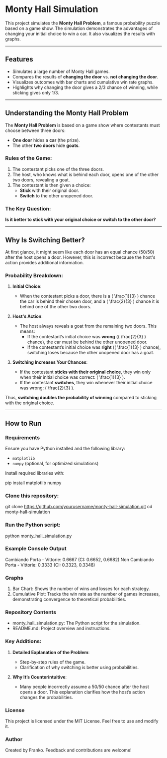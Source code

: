# Monty Hall Simulation

This project simulates the **Monty Hall Problem**, a famous probability puzzle based on a game show. The simulation demonstrates the advantages of changing your initial choice to win a car. It also visualizes the results with graphs.

---

## Features

- Simulates a large number of Monty Hall games.
- Compares the results of **changing the door** vs. **not changing the door**.
- Visualizes outcomes with bar charts and cumulative win rate graphs.
- Highlights why changing the door gives a 2/3 chance of winning, while sticking gives only 1/3.

---

## Understanding the Monty Hall Problem

The **Monty Hall Problem** is based on a game show where contestants must choose between three doors:
- **One door** hides a **car** (the prize).
- The other **two doors** hide **goats**.

### Rules of the Game:
1. The contestant picks one of the three doors.
2. The host, who knows what is behind each door, opens one of the other two doors, revealing a goat.
3. The contestant is then given a choice:
   - **Stick** with their original door.
   - **Switch** to the other unopened door.

### The Key Question:
**Is it better to stick with your original choice or switch to the other door?**

---

## Why Is Switching Better?

At first glance, it might seem like each door has an equal chance (50/50) after the host opens a door. However, this is incorrect because the host's action provides additional information.

### Probability Breakdown:
1. **Initial Choice**:
   - When the contestant picks a door, there is a \( \frac{1}{3} \) chance the car is behind their chosen door, and a \( \frac{2}{3} \) chance it is behind one of the other two doors.

2. **Host's Action**:
   - The host always reveals a goat from the remaining two doors. This means:
     - If the contestant’s initial choice was **wrong** (\( \frac{2}{3} \) chance), the car must be behind the other unopened door.
     - If the contestant’s initial choice was **right** (\( \frac{1}{3} \) chance), switching loses because the other unopened door has a goat.

3. **Switching Increases Your Chances**:
   - If the contestant **sticks with their original choice**, they win only when their initial choice was correct: \( \frac{1}{3} \).
   - If the contestant **switches**, they win whenever their initial choice was wrong: \( \frac{2}{3} \).

Thus, **switching doubles the probability of winning** compared to sticking with the original choice.

---

## How to Run

### Requirements
Ensure you have Python installed and the following library:
- `matplotlib`
- `numpy` (optional, for optimized simulations)

Install required libraries with:

pip install matplotlib numpy

### Clone this repository:
git clone https://github.com/yourusername/monty-hall-simulation.git
cd monty-hall-simulation

### Run the Python script:
python monty_hall_simulation.py

### Example Console Output
Cambiando Porta - Vittorie: 0.6667 (CI: 0.6652, 0.6682)
Non Cambiando Porta - Vittorie: 0.3333 (CI: 0.3323, 0.3348)

### Graphs
1. Bar Chart: Shows the number of wins and losses for each strategy.
1. Cumulative Plot: Tracks the win rate as the number of games increases, demonstrating convergence to theoretical probabilities.

### Repository Contents
- monty_hall_simulation.py: The Python script for the simulation.
- README.md: Project overview and instructions.

### Key Additions:
1. **Detailed Explanation of the Problem**:
   - Step-by-step rules of the game.
   - Clarification of why switching is better using probabilities.

2. **Why It’s Counterintuitive**:
   - Many people incorrectly assume a 50/50 chance after the host opens a door. This explanation clarifies how the host’s action changes the probabilities.

### License
This project is licensed under the MIT License. Feel free to use and modify it.

### Author
Created by Franko. Feedback and contributions are welcome!